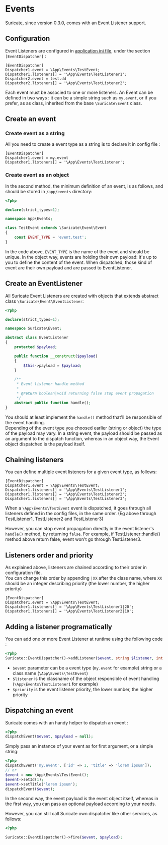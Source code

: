 # Events

Suricate, since version 0.3.0, comes with an Event Listener support.

## Configuration

Event Listeners are configured in [application ini file](/directory-structure/?id=the-config-directory), under the section `[EventDispatcher]` :

```
[EventDispatcher]
Dispatcher1.event = \App\Events\TestEvent;
Dispatcher1.listeners[] = '\App\Events\TestListener1';
Dispatcher2.event = test.dd
Dispatcher2.listeners[] = '\App\Events\TestListener2';
```

Each event must be associed to one or more listeners. An Event can be defined in two ways : it can be a simple string such as `my.event`, or if you prefer, as as class, inherited from the base `\Suricate\Event` class.

## Create an event

### Create event as a string

All you need to create a event type as a string is to declare it in config file :

```
[EventDispatcher]
Dispatcher1.event = my.event
Dispatcher1.listeners[] = '\App\Events\TestListener';
```

### Create event as an object

In the second method, the minimum definition of an event, is as follows, and should be stored in `/app/events` directory:

```php
<?php

declare(strict_types=1);

namespace App\Events;

class TestEvent extends \Suricate\Event\Event
{
    const EVENT_TYPE = 'event.test';
}
```

In the code above, `EVENT_TYPE` is the name of the event and should be unique.
In the object way, events are holding their own payload: it's up to you to define the content of the event. When dispatched, those kind of event are their own payload and are passed to EventListener.

## Create an EventListener

All Suricate Event Listeners are created with objects that extends abstract class `\Suricate\Event\EventListener`:

```php
<?php

declare(strict_types=1);

namespace Suricate\Event;

abstract class EventListener
{
    protected $payload;

    public function __construct($payload)
    {
        $this->payload = $payload;
    }

    /**
     * Event listener handle method
     *
     * @return boolean|void returning false stop event propagation
     */
    abstract public function handle();
}
```

You should at least implement the `handle()` method that'll be responsible of the event handling.  
Depending of the event type you choosed earlier (string or object) the type of the payload may vary. In a string event, the payload should be passed as an argument to the dispatch function, whereas in an object way, the Event object dispatched is the payload itself.

## Chaining listeners

You can define multiple event listeners for a given event type, as follows:

```
[EventDispatcher]
Dispatcher1.event = \App\Events\TestEvent;
Dispatcher1.listeners[] = '\App\Events\TestListener1';
Dispatcher1.listeners[] = '\App\Events\TestListener2';
Dispatcher1.listeners[] = '\App\Events\TestListener3';
```

When a `\App\Events\TestEvent` event is dispatched, it goes through all listeners defined in the config files, in the same order. (Eg above through TestListener1, TestListener2 and TestListener3)

However, you can stop event propagation directly in the event listener's `handle()` method, by returning `false`. For example, if TestListener::handle() method above return false, event won't go through TestListener3.

## Listeners order and priority

As explained above, listeners are chained according to their order in configuration file.  
You can change this order by appending `|XX` after the class name, where `XX` should be an integer describing priority (the lower number, the higher priority)

```
[EventDispatcher]
Dispatcher1.event = \App\Events\TestEvent;
Dispatcher1.listeners[] = '\App\Events\TestListener1|20';
Dispatcher1.listeners[] = '\App\Events\TestListener2|10';
```

## Adding a listener programatically

You can add one or more Event Listener at runtime using the following code :

```php
<?php
Suricate::EventDispatcher()->addListener($event, string $listener, int $priority = 0)
```

- `$event` parameter can be a event type (`my.event` for example) string or a class name (`\App\Events\TestEvent`)
- `$listener` is the classname of the object responsible of event handling (`\App\Events\TestListener1` for example)
- `$priority` is the event listener priority, the lower number, the higher priority

## Dispatching an event

Suricate comes with an handy helper to dispatch an event :

```php
<?php
dispatchEvent($event, $payload = null);
```

Simply pass an instance of your event as for first argument, or a simple string:

```php
<?php
dispatchEvent('my.event', ['id' => 1, 'title' => 'lorem ipsum']);
// or
$event = new \App\Events\TestEvent();
$event->setId(1);
$event->setTitle('lorem ipsum');
dispatchEvent($event);
```

In the second way, the event payload is the event object itself, whereas in the first way, you can pass an optional payload according to your needs.

However, you can still call Suricate own dispatcher like other services, as follows:

```php
<?php

Suricate::EventDispatcher()->fire($event, $payload);
```
